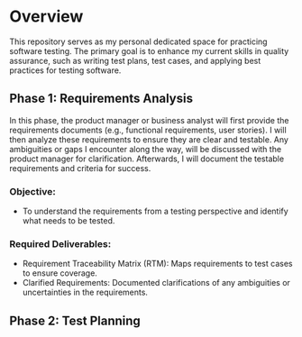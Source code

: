 # Overview

This repository serves as my personal dedicated space for practicing software testing. The primary goal is to enhance my current skills in quality assurance, such as writing test plans, test cases, and applying best practices for testing software.


## Phase 1: Requirements Analysis
In this phase, the product manager or business analyst will first provide the requirements documents (e.g., functional requirements, user stories). I will then analyze these requirements to ensure they are clear and testable. Any ambiguities or gaps I encounter along the way, will be discussed with the product manager for clarification. Afterwards, I will document the testable requirements and criteria for success.

### Objective: 
- To understand the requirements from a testing perspective and identify what needs to be tested.
### Required Deliverables:
- Requirement Traceability Matrix (RTM): Maps requirements to test cases to ensure coverage.
- Clarified Requirements: Documented clarifications of any ambiguities or uncertainties in the requirements.


## Phase 2: Test Planning
